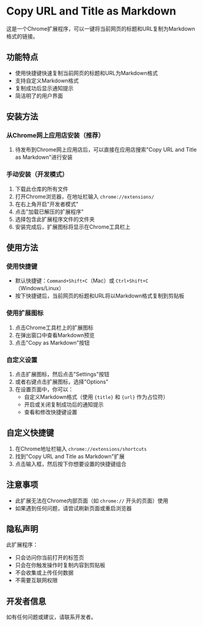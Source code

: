 # Copy URL and Title as Markdown

这是一个Chrome扩展程序，可以一键将当前网页的标题和URL复制为Markdown格式的链接。

## 功能特点

- 使用快捷键快速复制当前网页的标题和URL为Markdown格式
- 支持自定义Markdown格式
- 复制成功后显示通知提示
- 简洁明了的用户界面

## 安装方法

### 从Chrome网上应用店安装（推荐）

1. 待发布到Chrome网上应用店后，可以直接在应用店搜索"Copy URL and Title as Markdown"进行安装

### 手动安装（开发模式）

1. 下载此仓库的所有文件
2. 打开Chrome浏览器，在地址栏输入 `chrome://extensions/`
3. 在右上角开启"开发者模式"
4. 点击"加载已解压的扩展程序"
5. 选择包含此扩展程序文件的文件夹
6. 安装完成后，扩展图标将显示在Chrome工具栏上

## 使用方法

### 使用快捷键

- 默认快捷键：`Command+Shift+C`（Mac）或 `Ctrl+Shift+C`（Windows/Linux）
- 按下快捷键后，当前网页的标题和URL将以Markdown格式复制到剪贴板

### 使用扩展图标

1. 点击Chrome工具栏上的扩展图标
2. 在弹出窗口中查看Markdown预览
3. 点击"Copy as Markdown"按钮

### 自定义设置

1. 点击扩展图标，然后点击"Settings"按钮
2. 或者右键点击扩展图标，选择"Options"
3. 在设置页面中，你可以：
   - 自定义Markdown格式（使用 `{title}` 和 `{url}` 作为占位符）
   - 开启或关闭复制成功后的通知提示
   - 查看和修改快捷键设置

## 自定义快捷键

1. 在Chrome地址栏输入 `chrome://extensions/shortcuts`
2. 找到"Copy URL and Title as Markdown"扩展
3. 点击输入框，然后按下你想要设置的快捷键组合

## 注意事项

- 此扩展无法在Chrome内部页面（如 `chrome://` 开头的页面）使用
- 如果遇到任何问题，请尝试刷新页面或重启浏览器

## 隐私声明

此扩展程序：
- 只会访问你当前打开的标签页
- 只会在你触发操作时复制内容到剪贴板
- 不会收集或上传任何数据
- 不需要互联网权限

## 开发者信息

如有任何问题或建议，请联系开发者。
